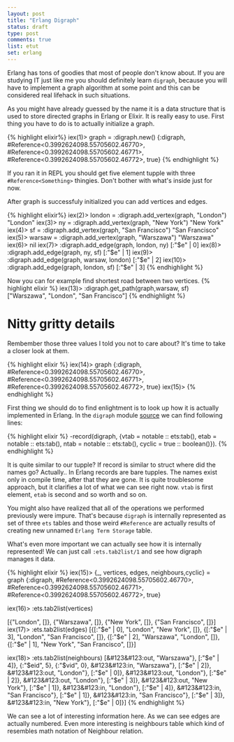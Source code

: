 ```yaml
---
layout: post
title: "Erlang Digraph"
status: draft
type: post
comments: true
list: etut
set: erlang
---
```


Erlang has tons of goodies that most of people don't know about. If you are studying IT just like me you should definitely learn `digraph`, because you will have to implement a graph algorithm at some point and this can be considered real lifehack in such situations.

<!--more-->

As you might have already guessed by the name it is a data structure that is used to store directed graphs in Erlang or Elixir. It is really easy to use. First thing you have to do is to actually initialize a graph.

{% highlight elixir%}
iex(1)> graph = :digraph.new()
{:digraph, #Reference<0.3992624098.55705602.46770>,
 #Reference<0.3992624098.55705602.46771>,
 #Reference<0.3992624098.55705602.46772>, true}
{% endhighlight %}

If you ran it in REPL you should get five element tupple with three `#Reference<Something>` thingies. Don't bother with what's inside just for now.

After graph is successfuly initialized you can add vertices and edges.

{% highlight elixir%}
iex(2)> london = :digraph.add_vertex(graph, "London")
"London"
iex(3)> ny = :digraph.add_vertex(graph, "New York")
"New York"
iex(4)> sf = :digraph.add_vertex(graph, "San Francisco")
"San Francisco"
iex(5)> warsaw = :digraph.add_vertex(graph, "Warszawa")
"Warszawa"
iex(6)>
nil
iex(7)> :digraph.add_edge(graph, london, ny)
[:"$e" | 0]
iex(8)> :digraph.add_edge(graph, ny, sf)
[:"$e" | 1]
iex(9)> :digraph.add_edge(graph, warsaw, london)
[:"$e" | 2]
iex(10)> :digraph.add_edge(graph, london, sf)
[:"$e" | 3]
{% endhighlight %}

Now you can for example find shortest road between two vertices.
{% highlight elixir %}
iex(13)> :digraph.get_path(graph,warsaw, sf)
["Warszawa", "London", "San Francisco"]
{% endhighlight %}

# Nitty gritty details

Rembember those three values I told you not to care about? It's time to take a closer look at them.

{% highlight elixir %}
iex(14)> graph
{:digraph, #Reference<0.3992624098.55705602.46770>,
 #Reference<0.3992624098.55705602.46771>,
 #Reference<0.3992624098.55705602.46772>, true}
iex(15)>
{% endhighlight %}

First thing we should do to find enlightment is to look up how it is actually implemented in Erlang. In the `digraph` module <a href="https://github.com/erlang/otp/blob/master/lib/stdlib/src/digraph.erl#L42">source</a> we can find following lines:

{% highlight elixir %}
-record(digraph, {vtab = notable :: ets:tab(),
		  etab = notable :: ets:tab(),
		  ntab = notable :: ets:tab(),
	      cyclic = true  :: boolean()}).
{% endhighlight %}

It is quite similar to our tupple? If record is similar to struct where did the names go? Actually.. In Erlang records are bare tupples. The names exist only in compile time, after that they are gone. It is quite troublesome approach, but it clarifies a lot of what we can see right now. `vtab` is first element, `etab` is second and so worth and so on.

You might also have realized that all of the operations we performed previously were impure. That's because `digraph` is internally represented as set of three `ets` tables and those weird `#Reference` are actually results of creating new unnamed `Erlang Term Storage` table.

What's even more important we can actually see how it is internally represented! We can just call `:ets.tab2list/1` and see how digraph manages it data.

{% highlight elixir %}
iex(15)> {_, vertices, edges, neighbours,cyclic} = graph
{:digraph, #Reference<0.3992624098.55705602.46770>,
 #Reference<0.3992624098.55705602.46771>,
 #Reference<0.3992624098.55705602.46772>, true}

iex(16)> :ets.tab2list(vertices)

[{"London", []}, {"Warszawa", []}, {"New York", []}, {"San Francisco", []}]
iex(17)> :ets.tab2list(edges)
[{[:"$e" | 0], "London", "New York", []},
 {[:"$e" | 3], "London", "San Francisco", []},
 {[:"$e" | 2], "Warszawa", "London", []},
 {[:"$e" | 1], "New York", "San Francisco", []}]

iex(18)> :ets.tab2list(neighbours)
[&#123&#123:out, "Warszawa"}, [:"$e" | 4]}, {:"$eid", 5}, {:"$vid", 0},
 &#123&#123:in, "Warszawa"}, [:"$e" | 2]}, &#123&#123:out, "London"}, [:"$e" | 0]},
 &#123&#123:out, "London"}, [:"$e" | 2]}, &#123&#123:out, "London"}, [:"$e" | 3]},
 &#123&#123:out, "New York"}, [:"$e" | 1]}, &#123&#123:in, "London"}, [:"$e" | 4]},
 &#123&#123:in, "San Francisco"}, [:"$e" | 1]}, &#123&#123:in, "San Francisco"}, [:"$e" | 3]},
 &#123&#123:in, "New York"}, [:"$e" | 0]}]
{% endhighlight %}

We can see a lot of interesting information here. As we can see edges are actually numbered. Even more interesting is neighbours table which kind of resembles math notation of Neighbour relation.
